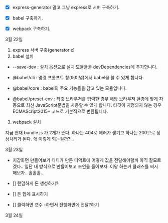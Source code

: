 - [x] express-generator 말고 그냥 express로 서버 구축하기.

- [x] babel 구축하기.

- [x] webpack 구축하기.

3월 22일

1. express 서버 구축(generator x)
2. babel 설치

- --save-dev : 설치 옵션으로 설치 모듈들을 devDependencies에 추가합니다.

- @babel/cli : 명령 프롬프트 창(터미널)에서 babel을 쓸 수 있게 합니다.

- @babel/core : babel의 주요 기능들을 담고 있는 모듈입니다.

- @babel/preset-env : 타깃 브라우저를 입력한 경우 해당 브라우저 환경에 맞게 자동으로 최신 JavaScript문법을 사용할 수 있게 합니다. 타깃이 지정되지 않는 경우 ECMAScript2015+ 코드로 기본적으로 변환됩니다.

3. webpack 설치

지금 현재 bundle.js 가 2개가 뜬다. 하나는 404로 에러가 생기고 하나는 200으로 정상처리가 된다. 왜 이렇게 되는걸까? ..

3월 23일

- 지갑화면 만들어보기 디디가 만든 디액트에 어떻게 값을 전달해야할까 아직 잘모르겠다.. 일단 내 방식으로 만들어보고 조언을 들어보자. 이왕 하는거 클래스를 써서 해보자.. 홀홀홀...

- [] 랜덤하게 돈 생성하기?
- [] 돈 합계 표시하기
- [] 클릭하면 갯수 -하면서 진행화면에 전달?하기

3월 24일
